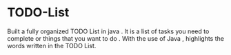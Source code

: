 # TODO-List
Built a fully organized TODO List in java . It is a list of tasks you need to complete or things that you want to do . With the use of Java , highlights the words written in the TODO List. 
